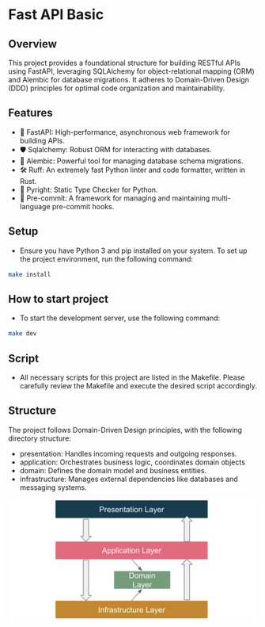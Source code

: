 # Fast API Basic

## Overview

This project provides a foundational structure for building RESTful APIs using FastAPI, leveraging SQLAlchemy for object-relational mapping (ORM) and Alembic for database migrations. It adheres to Domain-Driven Design (DDD) principles for optimal code organization and maintainability.

## Features

- 🚀 FastAPI: High-performance, asynchronous web framework for building APIs.
- 🛡️ Sqlalchemy: Robust ORM for interacting with databases.
- 📘 Alembic: Powerful tool for managing database schema migrations.
- 🛠️ Ruff: An extremely fast Python linter and code formatter, written in Rust.
- 🔦 Pyright: Static Type Checker for Python.
- 💈 Pre-commit: A framework for managing and maintaining multi-language pre-commit hooks.

## Setup

- Ensure you have Python 3 and pip installed on your system. To set up the project environment, run the following command:

```bash
make install
```

## How to start project

- To start the development server, use the following command:

```bash
make dev
```

## Script

- All necessary scripts for this project are listed in the Makefile. Please carefully review the Makefile and execute the desired script accordingly.

## Structure

The project follows Domain-Driven Design principles, with the following directory structure:

- presentation: Handles incoming requests and outgoing responses.
- application: Orchestrates business logic, coordinates domain objects
- domain: Defines the domain model and business entities.
- infrastructure: Manages external dependencies like databases and messaging systems.

![ddd](docs/images/ddd.png)
